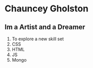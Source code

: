 # Chauncey Gholston
## Im a Artist and a Dreamer
1. To explore a new skill set
2. CSS
3. HTML
4. JS
5. Mongo
